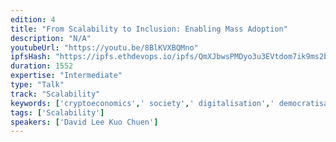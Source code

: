 ```yaml
---
edition: 4
title: "From Scalability to Inclusion: Enabling Mass Adoption"
description: "N/A"
youtubeUrl: "https://youtu.be/8BlKVXBQMno"
ipfsHash: "https://ipfs.ethdevops.io/ipfs/QmXJbwsPMDyo3u3EVtdom7ik9ms2bsRZMdyDKj5xoWoURN?filename=From_Scalability_to_Inclusion_-_Enabling_Mass_Adoption_by_David_Lee_Kuo_Chuen_Devcon4-8BlKVXBQMno.mp4"
duration: 1552
expertise: "Intermediate"
type: "Talk"
track: "Scalability"
keywords: ['cryptoeconomics',' society',' digitalisation',' democratisation',' insurance',' lending',' trust',' assets']
tags: ['Scalability']
speakers: ['David Lee Kuo Chuen']
---
```

